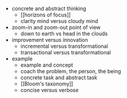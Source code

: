 - concrete and abstract thinking
    - [[horizons of focus]]
    - clarity mind versus cloudy mind
- zoom-in and zoom-out point of view
    - down to earth vs head in the clouds
- improvement versus innovation
    - incremental versus transformational
    - transactional versus transformational
- example
    - example and concept
    - coach the problem, the person, the being
    - concrete task and abstract task
    - [[Bloom's taxonomy]]
    - concise versus verbose
